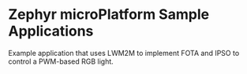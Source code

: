 # Zephyr microPlatform Sample Applications

Example application that uses LWM2M to implement FOTA and IPSO to control
a PWM-based RGB light.
